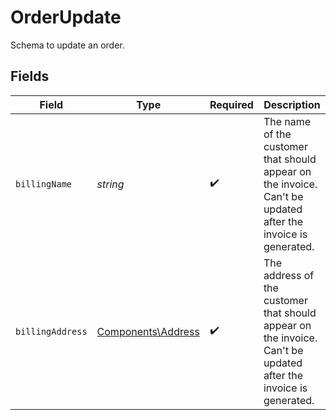 # OrderUpdate

Schema to update an order.


## Fields

| Field                                                                                                           | Type                                                                                                            | Required                                                                                                        | Description                                                                                                     |
| --------------------------------------------------------------------------------------------------------------- | --------------------------------------------------------------------------------------------------------------- | --------------------------------------------------------------------------------------------------------------- | --------------------------------------------------------------------------------------------------------------- |
| `billingName`                                                                                                   | *string*                                                                                                        | :heavy_check_mark:                                                                                              | The name of the customer that should appear on the invoice. Can't be updated after the invoice is generated.    |
| `billingAddress`                                                                                                | [Components\Address](../../Models/Components/Address.md)                                                        | :heavy_check_mark:                                                                                              | The address of the customer that should appear on the invoice. Can't be updated after the invoice is generated. |